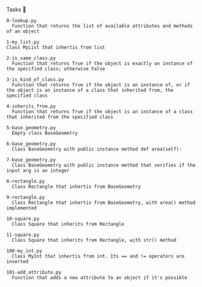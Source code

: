 Tasks 📃

    0-lookup.py 
      Function that returns the list of available attributes and methods of an object

    1-my_list.py 
    Class MyList that inhertis from list

    2-is_same_class.py 	
      Function that returns True if the object is exactly an instance of the specified class; otherwise False

    3-is_kind_of_class.py 
      Function that returns True if the object is an instance of, or if the object is an instance of a class that inherited from, the specified class

    4-inherits_from.py 
      Function that returns True if the object is an instance of a class that inherited from the specified class

    5-base_geometry.py 
      Empty class BaseGeometry

    6-base_geometry.py 
      Class BaseGeometry with public instance method def area(self):

    7-base_geometry.py 	
      Class BaseGeometry with public instance method that verifies if the input arg is an integer

    8-rectangle.py 
      Class Rectangle that inhertis from BaseGeometry

    9-rectangle.py
      Class Rectangle that inhertis from BaseGeometry, with area() method implemented

    10-square.py 
      Class Square that inherits from Rectangle

    11-square.py 
      Class Square that inherits from Rectangle, with str() method

    100-my_int.py 
      Class MyInt that inhertis from int. Its == and != operators are inverted

    101-add_attribute.py 
      Function that adds a new attribute to an object if it's possible
